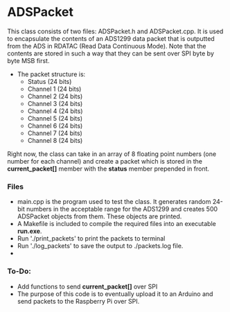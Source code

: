 # ADSPacket

This class consists of two files: ADSPacket.h and ADSPacket.cpp. It is used to encapsulate the contents of an ADS1299 data packet that is outputted from the ADS in RDATAC (Read Data Continuous Mode). Note that the contents are stored in such a way that they can be sent over SPI byte by byte MSB first.

 - The packet structure is:
   - Status       (24 bits)
   - Channel 1    (24 bits)
   - Channel 2    (24 bits)
   - Channel 3    (24 bits)
   - Channel 4    (24 bits)
   - Channel 5    (24 bits)
   - Channel 6    (24 bits)
   - Channel 7    (24 bits)
   - Channel 8    (24 bits)

Right now, the class can take in an array of 8 floating point numbers (one number for each channel) and create a packet which is stored in the **current_packet[]** member with the **status** member prepended in front.

### Files
 - main.cpp is the program used to test the class. It generates random 24-bit numbers in the acceptable range for the ADS1299 and creates 500 ADSPacket objects from them. These objects are printed.
 - A Makefile is included to compile the required files into an executable **run.exe**.
 - Run './print_packets' to print the packets to terminal
 - Run './log_packets' to save the output to ./packets.log file.
 -

### To-Do:
 - Add functions to send **current_packet[]** over SPI
 - The purpose of this code is to eventually upload it to an Arduino and send packets to the Raspberry Pi over SPI.
